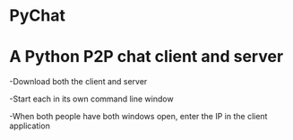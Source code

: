 PyChat
======
A Python P2P chat client and server
======
-Download both the client and server

-Start each in its own command line window

-When both people have both windows open, enter the IP in the client application
